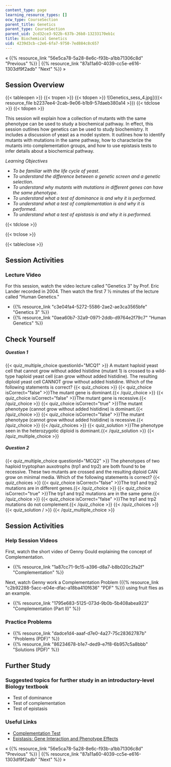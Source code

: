 ```yaml
---
content_type: page
learning_resource_types: []
ocw_type: CourseSection
parent_title: Genetics
parent_type: CourseSection
parent_uid: 2cd32ce3-922b-637b-26b8-13233170eb1c
title: Biochemical Genetics
uid: 4239d3cb-c2e6-6fa7-9750-7ed884c8c657
---
```


« {{% resource_link "56e5ca78-5a28-8e6c-f93b-a1bb71306c8d" "Previous" %}} | {{% resource_link "87a11a60-4039-cc5e-e616-1303df9f2adb" "Next" %}} »

Session Overview
----------------

{{< tableopen >}}
{{< tropen >}}
{{< tdopen >}}
![Genetics_sess_4.jpg]({{< resource_file b2237ee4-2cab-9e06-b1b9-57daeb380a14 >}})
{{< tdclose >}}
{{< tdopen >}}


This session will explain how a collection of mutants with the same phenotype can be used to study a biochemical pathway. In effect, this session outlines how genetics can be used to study biochemistry. It includes a discussion of yeast as a model system. It outlines how to identify mutants with mutations in the same pathway, how to characterize the mutants into complementation groups, and how to use epistasis tests to infer details about a biochemical pathway.

_Learning Objectives_

*   _To be familiar with the life cycle of yeast_.
*   _To understand the difference between a genetic screen and a genetic selection_.
*   _To understand why mutants with mutations in different genes can have the same phenotype_.
*   _To understand what a test of dominance is and why it is performed._
*   _To understand what a test of complementation is and why it is performed_.
*   _To understand what a test of epistasis is and why it is performed._


{{< tdclose >}}

{{< trclose >}}

{{< tableclose >}}

Session Activities
------------------

### Lecture Video

For this session, watch the video lecture called "Genetics 3" by Prof. Eric Lander recorded in 2004. Then watch the first 7 ½ minutes of the lecture called "Human Genetics."

*   {{% resource_link "c3e04fa4-5272-5586-2ae2-ae3ca3565bfe" "Genetics 3" %}}
*   {{% resource_link "0aea60b7-32a9-0971-2ddb-d9764e2f79c7" "Human Genetics" %}}

Check Yourself
--------------

##### Question 1
 {{< quiz_multiple_choice questionId="MCQ1" >}} A mutant haploid yeast cell that cannot grow without added histidine (mutant 1) is crossed to a wild-type haploid yeast cell (can grow without added histidine). The resulting diploid yeast cell CANNOT grow without added histidine. Which of the following statements is correct? {{< quiz_choices >}} {{< quiz_choice isCorrect="false" >}}The mutant gene is dominant.{{< /quiz_choice >}} {{< quiz_choice isCorrect="false" >}}The mutant gene is recessive.{{< /quiz_choice >}} {{< quiz_choice isCorrect="true" >}}The mutant phenotype (cannot grow without added histidine) is dominant.{{< /quiz_choice >}} {{< quiz_choice isCorrect="false" >}}The mutant phenotype (cannot grow without added histidine) is recessive.{{< /quiz_choice >}} {{< /quiz_choices >}} {{< quiz_solution >}}The phenotype seen in the heterozygotic diploid is dominant.{{< /quiz_solution >}} {{< /quiz_multiple_choice >}}
##### Question 2
 {{< quiz_multiple_choice questionId="MCQ2" >}} The phenotypes of two haploid tryptophan auxotrophs (trp1 and trp2) are both found to be recessive. These two mutants are crossed and the resulting diploid CAN grow on minimal media. Which of the following statements is correct? {{< quiz_choices >}} {{< quiz_choice isCorrect="false" >}}The trp1 and trp2 mutations are in different genes.{{< /quiz_choice >}} {{< quiz_choice isCorrect="true" >}}The trp1 and trp2 mutations are in the same gene.{{< /quiz_choice >}} {{< quiz_choice isCorrect="false" >}}The trp1 and trp2 mutations do not complement.{{< /quiz_choice >}} {{< /quiz_choices >}} {{< quiz_solution / >}} {{< /quiz_multiple_choice >}}

Session Activities
------------------

### Help Session Videos

First, watch the short video of Genny Gould explaining the concept of Complementation.

*   {{% resource_link "1a87cc71-9c15-a396-d8a7-b8b020c2fa2f" "Complementation" %}}

Next, watch Genny work a Complementation Problem ({{% resource_link "c2b92288-5acc-e04e-dfac-a18ba410f636" "PDF" %}}) using fruit flies as an example.

*   {{% resource_link "1795e683-5125-073d-9b0b-5b408abea923" "Complementation (Part II)" %}}

### Practice Problems

*   {{% resource_link "dadce1d4-aaaf-d7e0-4a27-75c28362787b" "Problems (PDF)" %}}
*   {{% resource_link "86234678-b1e7-ded9-e7f8-6b957c5a8bbb" "Solutions (PDF)" %}}

Further Study
-------------

### Suggested topics for further study in an introductory-level Biology textbook

*   Test of dominance
*   Test of complementation
*   Test of epistasis

### Useful Links

*   [Complementation Test](http://www.britannica.com/EBchecked/topic/1710056/complementation-test)
*   [Epistasis: Gene Interaction and Phenotype Effects](http://www.nature.com/scitable/topicpage/epistasis-gene-interaction-and-phenotype-effects-460)

« {{% resource_link "56e5ca78-5a28-8e6c-f93b-a1bb71306c8d" "Previous" %}} | {{% resource_link "87a11a60-4039-cc5e-e616-1303df9f2adb" "Next" %}} »